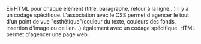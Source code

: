 En HTML pour chaque élément (titre, paragraphe, retour à la ligne...) il y a un codage spécifique. L'association avec le CSS permet d'agencer le tout d'un point de vue "esthétique"(couleur du texte, couleurs des fonds, insertion d'image ou de lien...) également avec un codage spécifique.
HTML permet d'agencer une page web.
